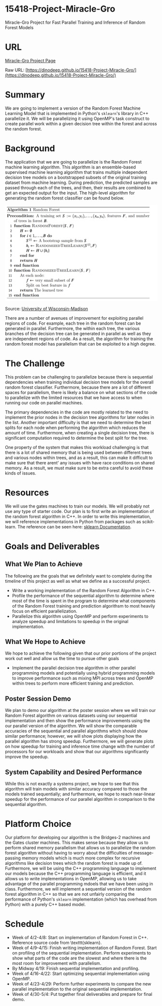 # 15418-Project-Miracle-Gro
Miracle-Gro Project for Fast Parallel Training and Inference of Random Forest Models

# URL
[Miracle-Gro Project Page](https://dinodeep.github.io/15418-Project-Miracle-Gro/)

Raw URL: [https://dinodeep.github.io/15418-Project-Miracle-Gro/](https://dinodeep.github.io/15418-Project-Miracle-Gro/)

# Summary
We are going to implement a version of the Random Forest Machine Learning Model that is implemented in  Python's `sklearn`'s library in C++ parallelize it. We will be parallelizing it using OpenMP's task construct to create parallel work within a given decision tree within the forest and across the random forest.

# Background
The application that we are going to parallelize is the Random Forest machine learning algorithm. This algorithm is an ensemble-based supervised machine learning algorithm that trains multiple independent decision tree models on a bootstrapped subsets of the original training dataset from machine learning. During prediction, the predicted samples are passed through each of the trees, and then, their results are combined to get an expected output for the input. The high-level algorithm for generating the random forest classifier can be found below.

![Random Forest Algorithm](rf-algo.png) 

Source: [University of Wisconsin-Madison](https://pages.cs.wisc.edu/~matthewb/pages/notes/pdf/ensembles/RandomForests.pdf)

There are a number of avenues of improvement for exploiting parallel regions of code. For example, each tree in the random forest can be generated in parallel. Furthermore, the within each tree, the various branches of the decision tree can be generated in parallel as well as they are independent regions of code. As a result, the algorithm for training the random forest model has parallelism that can be exploited to a high degree.

# The Challenge

This problem can be challenging to parallelize because there is sequential dependencies when training individual decision tree models for the overall random forest classifier. Furthermore, because there are a lot of different spaces for parallelism, there is likely a balance on what sections of the code to parallelize with the limited resources that we have access to when running our code on parallel machines. 

The primary dependencies in the code are mostly related to the need to implement the prior nodes in the decision tree algorithms for later nodes in the list. Another important difficulty is that we need to determine the best splits for each node when performing the algorithm which reduces the amount of time. Furthermore, when creating a single decision tree, there is significant computation required to determine the best split for the tree.

One property of the system that makes this workload challenging is that there is a lot of shared memory that is being used between different trees and various nodes within trees, and as a result, this can make it difficult to make sure that there arent' any issues with have race conditions on shared memory. As a result, we must make sure to be extra careful to avoid these kinds of issues.

# Resources

We will use the gates machines to train our models. We will probably not use any type of starter code. Our plan is to first write an implementation of the random forest algorithm in C++. In order to write this implementation, we will reference implementations in Python from packages such as scikit-learn. The reference can be seen here: [sklearn Documentation](https://github.com/scikit-learn/scikit-learn/blob/9aaed4987/sklearn/ensemble/\_forest.py#L1081). 

# Goals and Deliverables

## What We Plan to Achieve
The following are the goals that we definitely want to complete during the timeline of this project as well as what we define as a successful project. 
- Write a working implementation of the Random Forest Algorithm in C++.
- Profile the performance of the sequential algorithm to determine where most of the time is spent in the program to determine what components of the Random Forest training and prediction algorithsm to most heavily focus on efficient parallelization.
- Parallelize this algorithm using OpenMP and perform experiments to analyze speedup and limitations to speedup in the original implementation. 


## What We Hope to Achieve
We hope to achieve the following given that our prior portions of the project work out well and allow us the time to pursue other goals
- Implement the parallel decision tree algorithm in other parallel programming models and potentially using hybrid programming models to improve performance such as mixing MPI across trees and OpenMP within trees to perform more efficient training and prediction.

## Poster Session Demo
We plan to demo our algorithm at the poster session where we will train our Random Forest algorithm on various datasets using our sequential implementation and then show the performance improvements using the our parallel version of the algorithm. We will show the comparable accuracies of the sequential and parallel algorithms which should show similar performance; however, we will show plots displaying how the parallel algorithm has strong speedup. Furthermore, we will generate plots on how speedup for training and inference time change with the number of processors for our workloads and show that our algorithms significantly improve the speedup.

## System Capability and Desired Performance
While this is not exactly a systems project, we hope to see that this algorithm will train models with similar accuracy compared to those the models trained sequentially; and furthermore, we hope to reach near-linear speedup for the performance of our parallel algorithm in comparison to the sequential algorithm.


# Platform Choice
Our platform for developing our algorithm is the Bridges-2 machines and the Gates cluster machines. This makes sense because they allow us to perform shared memory parallelism that allows us to parallelize the random forest algorithm without having to worry about the difficulties of message-passing memory models which is much more complex for recursive algorithms like decision trees which the random forest is made up of. Furthermore, we will be using the C++ programming language to implement our models because the C++ programming language is efficient, and it allows us to write implementations in OpenMP, allowing us to take advantage of the parallel programming mdoels that we have been using in class. Furthermore, we will implement a sequential version of the random forest algorithm in C++ so that we are not unfairly comparing the performance of Python's `sklearn` implementation (which has overhead from Python) with a purely C++ based model.

# Schedule

- Week of 4/2-4/8: Start on implementation of Random Forest in C++. Reference source code from \texttt{sklearn}. 
- Week of 4/9-4/15: Finish writing implementation of Random Forest. Start on profiling of the sequential implementation. Perform experiments to show what parts of the code are the slowest and where there is the most room for improvement with parallelism. 
- By Midway 4/19: Finish sequential implementation and profiling. 
- Week of 4/16-4/22: Start optimizing sequential implementation using OpenMP. 
- Week of 4/23-4/29: Perform further experiments to compare the new parallel implementation to the original sequential implementation. 
- Week of 4/30-5/4: Put together final deliverables and prepare for final demo. 
